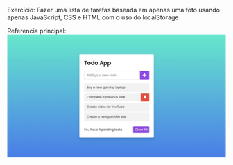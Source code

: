 Exercício: Fazer uma lista de tarefas baseada em apenas uma foto usando apenas JavaScript, CSS e HTML com o uso do localStorage


Referencia principal: ![](reference.jpg)
